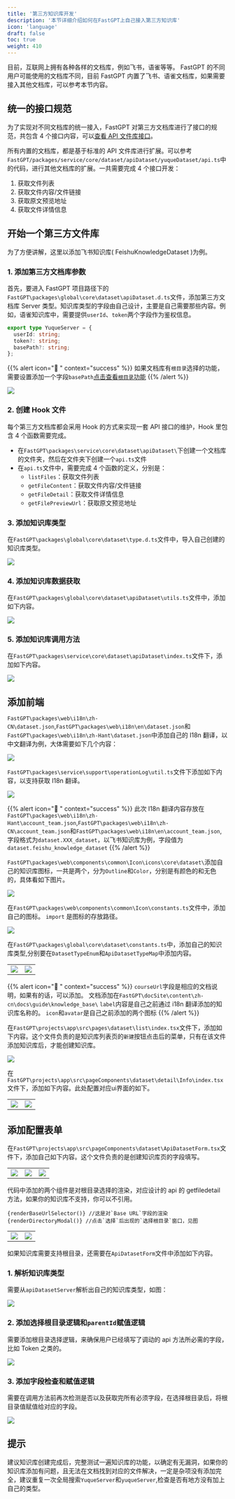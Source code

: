 ```yaml
---
title: '第三方知识库开发'
description: '本节详细介绍如何在FastGPT上自己接入第三方知识库'
icon: 'language'
draft: false
toc: true
weight: 410
---
```


目前，互联网上拥有各种各样的文档库，例如飞书，语雀等等。 FastGPT 的不同用户可能使用的文档库不同，目前 FastGPT 内置了飞书、语雀文档库，如果需要接入其他文档库，可以参考本节内容。


## 统一的接口规范

为了实现对不同文档库的统一接入，FastGPT 对第三方文档库进行了接口的规范，共包含 4 个接口内容，可以[查看 API 文件库接口](/docs/guide/knowledge_base/api_dataset)。

所有内置的文档库，都是基于标准的 API 文件库进行扩展。可以参考`FastGPT/packages/service/core/dataset/apiDataset/yuqueDataset/api.ts`中的代码，进行其他文档库的扩展。一共需要完成 4 个接口开发：

1. 获取文件列表
2. 获取文件内容/文件链接
3. 获取原文预览地址
4. 获取文件详情信息

## 开始一个第三方文件库

为了方便讲解，这里以添加飞书知识库( FeishuKnowledgeDataset )为例。

### 1. 添加第三方文档库参数

首先，要进入 FastGPT 项目路径下的`FastGPT\packages\global\core\dataset\apiDataset.d.ts`文件，添加第三方文档库 Server 类型。知识库类型的字段由自己设计，主要是自己需要那些内容。例如，语雀知识库中，需要提供`userId`、`token`两个字段作为鉴权信息。

```ts
export type YuqueServer = {
  userId: string;
  token?: string;
  basePath?: string;
};
```

{{% alert icon="🤖 " context="success" %}}
如果文档库有`根目录`选择的功能，需要设置添加一个字段`basePath`[点击查看`根目录`功能](/docs/guide/knowledge_base/third_dataset/#添加配置表单)
{{% /alert %}}

![](/imgs/thirddataset-1.png)

### 2. 创建 Hook 文件

每个第三方文档库都会采用 Hook 的方式来实现一套 API 接口的维护，Hook 里包含 4 个函数需要完成。

- 在`FastGPT\packages\service\core\dataset\apiDataset\`下创建一个文档库的文件夹，然后在文件夹下创建一个`api.ts`文件
- 在`api.ts`文件中，需要完成 4 个函数的定义，分别是：
  - `listFiles`：获取文件列表
  - `getFileContent`：获取文件内容/文件链接
  - `getFileDetail`：获取文件详情信息
  - `getFilePreviewUrl`：获取原文预览地址

### 3. 添加知识库类型

在`FastGPT\packages\global\core\dataset\type.d.ts`文件中，导入自己创建的知识库类型。

![](/imgs/thirddataset-2.png)

### 4. 添加知识库数据获取

在`FastGPT\packages\global\core\dataset\apiDataset\utils.ts`文件中，添加如下内容。

![](/imgs/thirddataset-3.png)

### 5. 添加知识库调用方法

在`FastGPT\packages\service\core\dataset\apiDataset\index.ts`文件下，添加如下内容。

![](/imgs/thirddataset-4.png)

## 添加前端

`FastGPT\packages\web\i18n\zh-CN\dataset.json`,`FastGPT\packages\web\i18n\en\dataset.json`和`FastGPT\packages\web\i18n\zh-Hant\dataset.json`中添加自己的 I18n 翻译，以中文翻译为例，大体需要如下几个内容：

![](/imgs/thirddataset-5.png)

`FastGPT\packages\service\support\operationLog\util.ts`文件下添加如下内容，以支持获取 I18n 翻译。

![](/imgs/thirddataset-6.png)

{{% alert icon="🤖 " context="success" %}}
此次 I18n 翻译内容存放在`FastGPT\packages\web\i18n\zh-Hant\account_team.json`,`FastGPT\packages\web\i18n\zh-CN\account_team.json`和`FastGPT\packages\web\i18n\en\account_team.json`,字段格式为`dataset.XXX_dataset`，以飞书知识库为例，字段值为`dataset.feishu_knowledge_dataset`
{{% /alert %}}

`FastGPT\packages\web\components\common\Icon\icons\core\dataset\`添加自己的知识库图标，一共是两个，分为`Outline`和`Color`，分别是有颜色的和无色的，具体看如下图片。

![](/imgs/thirddataset-7.png)


在`FastGPT\packages\web\components\common\Icon\constants.ts`文件中，添加自己的图标。 `import` 是图标的存放路径。

![](/imgs/thirddataset-8.png)

在`FastGPT\packages\global\core\dataset\constants.ts`中，添加自己的知识库类型,分别要在`DatasetTypeEnum`和`ApiDatasetTypeMap`中添加内容。

| | |
| --- | --- | 
| ![](/imgs/thirddataset-9.png) | ![](/imgs/thirddataset-10.png) |

{{% alert icon="🤖 " context="success" %}}
`courseUrl`字段是相应的文档说明，如果有的话，可以添加。
文档添加在`FastGPT\docSite\content\zh-cn\docs\guide\knowledge_base\`
`label`内容是自己之前通过 i18n 翻译添加的知识库名称的。
`icon`和`avatar`是自己之前添加的两个图标 
{{% /alert %}}

在`FastGPT\projects\app\src\pages\dataset\list\index.tsx`文件下，添加如下内容。这个文件负责的是知识库列表页的`新建`按钮点击后的菜单，只有在该文件添加知识库后，才能创建知识库。

![](/imgs/thirddataset-11.png)

在`FastGPT\projects\app\src\pageComponents\dataset\detail\Info\index.tsx`文件下，添加如下内容。此处配置对应ui界面的如下。

| | |
| --- | --- |
![](/imgs/thirddataset-12.png)|![](/imgs/thirddataset-13.png)

## 添加配置表单

在`FastGPT\projects\app\src\pageComponents\dataset\ApiDatasetForm.tsx`文件下，添加自己如下内容。这个文件负责的是创建知识库页的字段填写。

| | | |
| --- | --- | --- |
| ![](/imgs/thirddataset-14.png) | ![](/imgs/thirddataset-15.png) | ![](/imgs/thirddataset-16.png) |

代码中添加的两个组件是对根目录选择的渲染，对应设计的 api 的 getfiledetail 方法，如果你的知识库不支持，你可以不引用。

```
{renderBaseUrlSelector()} //这是对`Base URL`字段的渲染
{renderDirectoryModal()} //点击`选择`后出现的`选择根目录`窗口，见图
```

| | |
| --- | --- | 
| ![](/imgs/thirddataset-17.png) | ![](/imgs/thirddataset-18.png) |

如果知识库需要支持根目录，还需要在`ApiDatasetForm`文件中添加如下内容。

### 1. 解析知识库类型

需要从`apiDatasetServer`解析出自己的知识库类型，如图：

![](/imgs/thirddataset-19.png)

### 2. 添加选择根目录逻辑和`parentId`赋值逻辑

需要添加根目录选择逻辑，来确保用户已经填写了调动的 api 方法所必需的字段，比如 Token 之类的。

![](/imgs/thirddataset-20.png)

### 3. 添加字段检查和赋值逻辑

需要在调用方法前再次检测是否以及获取完所有必须字段，在选择根目录后，将根目录值赋值给对应的字段。

![](/imgs/thirddataset-21.png)

## 提示

建议知识库创建完成后，完整测试一遍知识库的功能，以确定有无漏洞，如果你的知识库添加有问题，且无法在文档找到对应的文件解决，一定是杂项没有添加完全，建议重复一次全局搜索`YuqueServer`和`yuqueServer`,检查是否有地方没有加上自己的类型。